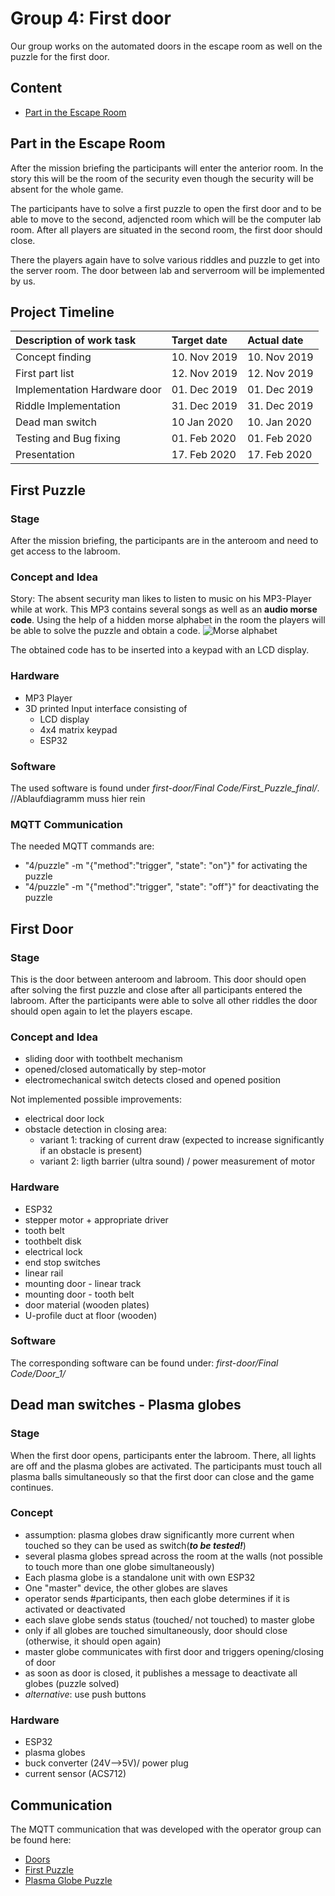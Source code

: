 # Group 4:  First door #
Our group works on the automated doors in the escape room as well on the puzzle for the first door.

## Content
* [Part in the Escape Room](#1)

## Part in the Escape Room <a name="1"></a>
After the mission briefing the participants will enter the anterior room.
In the story this will be the room of the security even though the security will be absent for the whole game.

The participants have to solve a first puzzle to open the first door and to be able to move to the second, adjencted room which will be the computer lab room. After all players are situated in the second room, the first door should close.

There the players again have to solve various riddles and puzzle to get into the server room. The door between lab and serverroom will be implemented by us.

## Project Timeline ##
| Description of work task | Target date | Actual date|
|:--------------|:-------------|:--------------|
| Concept finding| 10. Nov 2019 |10. Nov 2019 |
| First part list| 12. Nov 2019 | 12. Nov 2019|
| Implementation Hardware door| 01. Dec 2019| 01. Dec 2019|
| Riddle Implementation| 31. Dec 2019| 31. Dec 2019| 
| Dead man switch| 10 Jan 2020 | 10. Jan 2020|
| Testing and Bug fixing| 01. Feb 2020 |  01. Feb 2020 |
| Presentation| 17. Feb 2020 | 17. Feb 2020 |



## First Puzzle ##
### Stage ###
After the mission briefing, the participants are in the anteroom and need to get access to the labroom.

### Concept and Idea ###
Story: The absent security man likes to listen to music on his MP3-Player while at work. This MP3 contains several songs as well as an **audio morse code**. Using the help of a hidden morse alphabet in the room the players will be able to solve the puzzle and obtain a code.
![Morse alphabet](https://www.cnc14.de/content/5-projekte/2-cnc14-projekt-die-morse-verbindung/1-pic.jpg "test")

The obtained code has to be inserted into a keypad with an LCD display.

### Hardware ###
* MP3 Player
* 3D printed Input interface consisting of 
	* LCD display
	* 4x4 matrix keypad
	* ESP32
### Software ###
The used software is found under *first-door/Final Code/First_Puzzle_final/*.
//Ablaufdiagramm muss hier rein
### MQTT Communication ###
The needed MQTT commands are:
* "4/puzzle" -m "{\"method\":\"trigger\", \"state\": \"on\"}" for activating the puzzle
* "4/puzzle" -m "{\"method\":\"trigger\", \"state\": \"off\"}" for deactivating the puzzle


## First Door ##
### Stage ###
This is the door between anteroom and labroom. This door should open after solving the first puzzle and close after all participants entered the labroom. After the participants were able to solve all other riddles the door should open again to let the players escape.

### Concept and Idea ###
* sliding door with toothbelt mechanism
* opened/closed automatically by step-motor
* electromechanical switch detects closed and opened position

Not implemented possible improvements:
* electrical door lock
* obstacle detection in closing area: 
	* variant 1: tracking of current draw (expected to increase significantly if an obstacle is present)
	* variant 2: ligth barrier (ultra sound) / power measurement of motor

### Hardware ###
* ESP32
* stepper motor + appropriate driver
* tooth belt
* toothbelt disk
* electrical lock
* end stop switches
* linear rail
* mounting door - linear track
* mounting door - tooth belt
* door material (wooden plates)
* U-profile duct at floor (wooden)

### Software ##
The corresponding software can be found under: *first-door/Final Code/Door_1/*


## Dead man switches - Plasma globes ##
### Stage ###
When the first door opens, participants enter the labroom. There, all lights are off and the plasma globes are activated. The participants must touch all plasma balls simultaneously so that the first door can close and the game continues.

### Concept ###
* assumption: plasma globes draw significantly more current when touched so they can be used as switch(___to be tested!___)
* several plasma globes spread across the room at the walls (not possible to touch more than one globe simultaneously)
* Each plasma globe is a standalone unit with own ESP32
* One "master" device, the other globes are slaves
* operator sends #participants, then each globe determines if it is activated or deactivated
* each slave globe sends status (touched/ not touched) to master globe
* only if all globes are touched simultaneously, door should close (otherwise, it should open again)
* master globe communicates with first door and triggers opening/closing of door
* as soon as door is closed, it publishes a message to deactivate all globes (puzzle solved)
* _alternative_: use push buttons

### Hardware ###
* ESP32
* plasma globes
* buck converter (24V-->5V)/ power plug
* current sensor (ACS712)

## Communication ##
The MQTT communication that was developed with the operator group can be found here:
* [Doors](https://github.com/ubilab-escape/operator/blob/master/doc/design/group_4_door.svg "Doors")
* [First Puzzle](https://github.com/ubilab-escape/operator/blob/master/doc/design/group_4_puzzle_entrance_door.svg "First Puzzle")
* [Plasma Globe Puzzle](https://github.com/ubilab-escape/operator/blob/master/doc/design/group_4_puzzle_globes.svg "Plasma Globe Puzzle")
